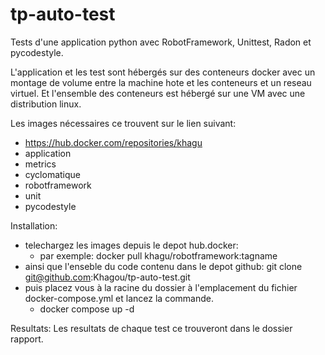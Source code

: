 # tp-auto-test

Tests d'une application python avec RobotFramework, Unittest, Radon et pycodestyle.

L'application et les test sont hébergés sur des conteneurs docker avec un montage de volume entre la machine hote et les conteneurs et un reseau virtuel. 
Et l'ensemble des conteneurs est hébergé sur une VM avec une distribution linux.

Les images nécessaires ce trouvent sur le lien suivant:
 - https://hub.docker.com/repositories/khagu
 - application
 - metrics
 - cyclomatique
 - robotframework
 - unit
 - pycodestyle

Installation:
- telechargez les images depuis le depot hub.docker:
  - par exemple: docker pull khagu/robotframework:tagname
- ainsi que l'enseble du code contenu dans le depot github:
  git clone git@github.com:Khagou/tp-auto-test.git
- puis placez vous à la racine du dossier à l'emplacement du fichier docker-compose.yml et lancez la commande.
  - docker compose up -d
 
Resultats:
Les resultats de chaque test ce trouveront dans le dossier rapport.

